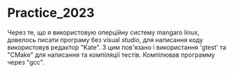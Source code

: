 # Practice_2023
Через те, що я використовую оперційну систему mangaro linux, довелось писати програму без visual studio, для написання коду використовув редактор "Kate".
З цим пов'язано і використання 'gtest' та "CMake" для написання та компіляції тестів.
Компілював программу через "gcc".
